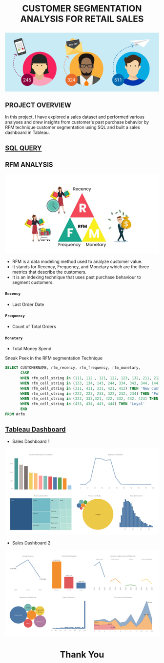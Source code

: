 # <p align = 'center'>CUSTOMER SEGMENTATION ANALYSIS FOR RETAIL SALES</p>
![pic](https://github.com/arjunan-k/Customer_Segmentation/blob/main/Images/Customer%20Segmentation.png?raw=true)
## PROJECT OVERVIEW
In this project, I have explored a sales dataset and performed various analyses and drew insights from customer's past purchase behavior by RFM technique customer segmentation using SQL and built a sales dashboard in Tableau.
## [SQL QUERY](https://github.com/arjunan-k/Customer_Segmentation/blob/main/Customer_Segmentation.md)
## RFM ANALYSIS
![pic](https://github.com/arjunan-k/Customer_Segmentation/blob/main/Images/RFM.png?raw=true)
* RFM is a data modeling method used to analyze customer value. 
* It stands for Recency, Frequency, and Monetary which are the three metrics that describe the customers. 
* It is an indexing technique that uses past purchase behaviour to segment customers.
#### `Recency`
* Last Order Date
#### `Frequency`
* Count of Total Orders
#### `Monetary`
* Total Money Spend

Sneak Peek in the RFM segmentation Technique
```sql
SELECT CUSTOMERNAME, rfm_recency, rfm_frequency, rfm_monetary, 
       CASE
	   WHEN rfm_cell_string in (111, 112 , 121, 122, 123, 132, 211, 212, 114, 141, 221) THEN 'Lost Customer'    -- lost customer.
	   WHEN rfm_cell_string in (133, 134, 143, 244, 334, 343, 344, 144) THEN 'Slipping Away'                    -- big spender, slipping away.
	   WHEN rfm_cell_string in (311, 411, 331, 421, 412) THEN 'New Customer'                                    -- new customer.
	   WHEN rfm_cell_string in (222, 223, 233, 322, 232, 234) THEN 'Potential Churners'                         -- probably leave the service.
	   WHEN rfm_cell_string in (323, 333,321, 422, 332, 432, 423) THEN 'Active'                                 -- customers who buy often at low price.
	   WHEN rfm_cell_string in (433, 434, 443, 444) THEN 'Loyal'                                                -- customers who buy regularly at high price.
       END
FROM #rfm
```
## [Tableau Dashboard](https://public.tableau.com/app/profile/arjunan.k.com/viz/CustomerSegmentationSalesDashboard/SalesDashboard1)
* Sales Dashboard 1

![pic](https://github.com/arjunan-k/Customer_Segmentation/blob/main/Images/Sales%20Dashboard%201.png?raw=true)
* Sales Dashboard 2

![pic](https://github.com/arjunan-k/Customer_Segmentation/blob/main/Images/Sales%20Dashboard%202.png?raw=true)
# <p align = 'center'>Thank You</p>
